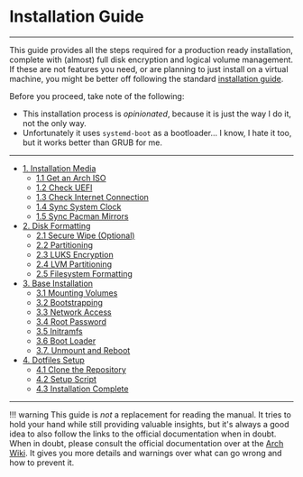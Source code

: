 # Installation Guide
---

This guide provides all the steps required for a production ready installation, complete with (almost) full disk
encryption and logical volume management.
If these are not features you need, or are planning to just install on a virtual machine, you might be better off
following the standard [installation guide](https://wiki.archlinux.org/index.php/Installation_guide).

Before you proceed, take note of the following:

* This installation process is _opinionated_, because it is just the way I do it, not the only way.
* Unfortunately it uses `systemd-boot` as a bootloader...
  I know, I hate it too, but it works better than GRUB for me.

---

* [1. Installation Media](/install/10_InstallationMedia)
    * [1.1 Get an Arch ISO](/install/10_InstallationMedia#11-get-an-arch-iso)
    * [1.2 Check UEFI](/install/10_InstallationMedia#12-check-uefi)
    * [1.3 Check Internet Connection](/install/10_InstallationMedia#13-check-internet-connection)
    * [1.4 Sync System Clock](/install/10_InstallationMedia#14-sync-system-clock)
    * [1.5 Sync Pacman Mirrors](/install/10_InstallationMedia#15-sync-pacman-mirrors)
* [2. Disk Formatting](/install/20_DiskFormatting)
    * [2.1 Secure Wipe (Optional)](/install/20_DiskFormatting#21-secure-wipe-optional)
    * [2.2 Partitioning](/install/20_DiskFormatting#22-partitioning)
    * [2.3 LUKS Encryption](/install/20_DiskFormatting#23-luks-encryption)
    * [2.4 LVM Partitioning](/install/20_DiskFormatting#24-lvm-partitioning)
    * [2.5 Filesystem Formatting](/install/20_DiskFormatting#25-filesystem-formatting)
* [3. Base Installation](/install/30_BaseInstallation)
    * [3.1 Mounting Volumes](/install/30_BaseInstallation#31-mounting-volumes)
    * [3.2 Bootstrapping](/install/30_BaseInstallation#32-bootstrapping)
    * [3.3 Network Access](/install/30_BaseInstallation#33-network-access)
    * [3.4 Root Password](/install/30_BaseInstallation#34-root-password)
    * [3.5 Initramfs](/install/30_BaseInstallation#35-initramfs)
    * [3.6 Boot Loader](/install/30_BaseInstallation#36-boot-loader)
    * [3.7. Unmount and Reboot](/install/30_BaseInstallation#37-unmount-and-reboot)
* [4. Dotfiles Setup](/install/40_DotfilesSetup)
    * [4.1 Clone the Repository](/install/40_DotfilesSetup#41-clone-the-repository)
    * [4.2 Setup Script](/install/40_DotfilesSetup#42-setup-script)
    * [4.3 Installation Complete](/install/40_DotfilesSetup#43-installation-complete)

---

!!! warning
    This guide is _not_ a replacement for reading the manual.
    It tries to hold your hand while still providing valuable insights, but it's always a good idea to also follow the
    links to the official documentation when in doubt.
    When in doubt, please consult the official documentation over at the
    [Arch Wiki](https://wiki.archlinux.org/index.php/installation_guide).
    It gives you more details and warnings over what can go wrong and how to prevent it.
